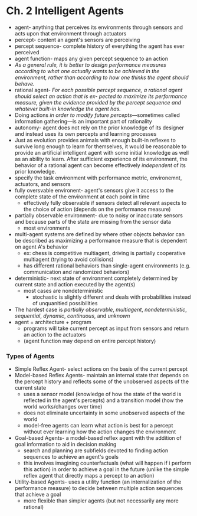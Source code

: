# Ch. 2 Intelligent Agents

- agent- anything that perceives its environments through sensors and acts upon that environment through actuators
- percept- content an agent's sensors are perceiving
- percept sequence- complete history of everything the agent has ever perceived
- agent function- maps any given percept sequence to an action
- *As a general rule, it is better to design performance measures according to what one actually wants to be achieved in the environment, rather than according to how one thinks the agent should behave.*
- rational agent- *For each possible percept sequence, a rational agent should select an action that is ex- pected to maximize its performance measure, given the evidence provided by the percept sequence and whatever built-in knowledge the agent has.*
- Doing actions *in order to modify future percepts*—sometimes called information gathering—is an important part of rationality
- autonomy- agent does not rely on the prior knowledge of its designer and instead uses its own percepts and learning processes
- Just as evolution provides animals with enough built-in reflexes to survive long enough to learn for themselves, it would be reasonable to provide an artificial intelligent agent with some initial knowledge as well as an ability to learn. After sufficient experience of its environment, the behavior of a rational agent can become effectively *independent* of its prior knowledge.
- specify the task environment with performance metric, environemnt, actuators, and sensors
- fully oversvable environent- agent's sensors give it access to the complete state of the environment at each point in time
    - effectively fully observable if sensors detect all relevant aspects to the choice of action (depends on the performance measure)
- partially observable environment- due to noisy or inaccurate sensors and because parts of the state are missing from the sensor data
    - most environments
- multi-agent systems are defined by where other objects behavior can be described as maximizing a performance measure that is dependent on agent A's behavior
    - ex: chess is competitive multiagent, driving is partially cooperative multiagent (trying to avoid collisions)
    - has different rational behaviors than single-agent environments (e.g. communication and randomized behaviors)
- deterministic- next state of environment completely determined by current state and action executed by the agent(s)
    - most cases are nondeterministic
        - stochastic is slightly different and deals with probabilities instead of unquanitied possibilities
- The hardest case is *partially observable*, *multiagent*, *nondeterministic*, *sequential*, *dynamic*, *continuous*, and *unknown*
- agent = architecture + program
    - programs will take current percept as input from sensors and return an action to the actuators
    - (agent function may depend on entire percept history)

### Types of Agents

- Simple Reflex Agent- select actions on the basis of the current percept
- Model-based Reflex Agents- maintain an internal state that depends on the percept history and reflects some of the unobserved aspects of the current state
    - uses a sensor model (knowledge of how the state of the world is reflected in the agent's percepts) and a transition model (how the world works/changes over time)
    - does not eliminate uncertainty in some unobserved aspects of the world
    - model-free agents can learn what action is best for a percept without ever learning how the action changes the environment
- Goal-based Agents- a model-based reflex agent with the addition of goal information to aid in decision making
    - search and planning are subfields devoted to finding action sequences to achieve an agent's goals
    - this involves imagining counterfactuals (what will happen if i perform this action) in order to achieve a goal in the future (unlike the simple reflex agent that directly maps a percept to an action)
- Utility-based Agents- uses a utility function (an internalization of the performance measure) to decide between multiple action sequences that achieve a goal
    - more flexible than simpler agents (but not necessarily any more rational)